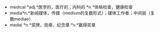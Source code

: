 - medical *adj.*医学的，医疗的；内科的 *n.*体格检查，健康检查
- media*n.*新闻媒体，传媒（medium的复数形式）；媒体工作者；中间层（复数mediae）
- medal *n.*奖牌，勋章，纪念章 *v.*赢得奖章